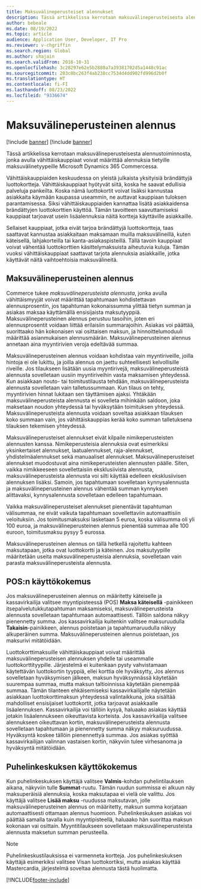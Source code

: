 ```yaml
---
title: Maksuvälineperusteiset alennukset
description: Tässä artikkelissa kerrotaan maksuvälineperusteisesta alennustoiminnosta, jonka avulla vähittäiskauppiaat voivat määrittää alennuksia tietyille maksuvälinetyypeille Microsoft Dynamics 365 Commercessa.
author: bebeale
ms.date: 08/19/2022
ms.topic: article
audience: Application User, Developer, IT Pro
ms.reviewer: v-chgriffin
ms.search.region: Global
ms.author: shajain
ms.search.validFrom: 2018-10-31
ms.openlocfilehash: 3c28297e62e5b2880a7a39381702d5a1448c91ac
ms.sourcegitcommit: 203c8bc263f4ab238cc7534d4dd902fd996d2b0f
ms.translationtype: HT
ms.contentlocale: fi-FI
ms.lasthandoff: 08/23/2022
ms.locfileid: "9336674"
---
```

# <a name="tender-based-discount"></a>Maksuvälineperusteinen alennus

[!include [banner](includes/banner.md)]
[!include [banner](includes/preview-banner.md)]

Tässä artikkelissa kerrotaan maksuvälineperusteisesta alennustoiminnosta, jonka avulla vähittäiskauppiaat voivat määrittää alennuksia tietyille maksuvälinetyypeille Microsoft Dynamics 365 Commercessa.

Vähittäiskauppiaiden keskuudessa on yleistä julkaista yksityisiä brändättyjä luottokortteja. Vähittäiskauppiaat hyötyvät siitä, koska he saavat edullisia palveluja pankeilta. Koska nämä luottokortit voivat lisäksi kannustaa asiakkaita käymään kaupassa useammin, ne auttavat kauppiaan tuloksen parantamisessa. Siksi vähittäiskauppiaiden kannattaa lisätä asiakkaidensa brändättyjen luottokorttien käyttöä. Tämän tavoitteen saavuttamiseksi kauppiaat tarjoavat usein lisäalennuksia näitä kortteja käyttäville asiakkaille.

Sellaiset kauppiaat, jotka eivät tarjoa brändättyjä luottokortteja, taas saattavat kannustaa asiakkaitaan maksamaan muilla maksuvälineillä, kuten käteisellä, lahjakorteilla tai kanta-asiakaspisteillä. Tällä tavoin kauppiaat voivat vähentää luottokorttien käsittelymaksuista aiheutuvia kuluja. Tämän vuoksi vähittäiskauppiaat saattavat tarjota alennuksia asiakkaille, jotka käyttävät näitä vaihtoehtoisia maksuvälineitä.

## <a name="tender-based-discount"></a>Maksuvälineperusteinen alennus

Commerce tukee *maksuvälineperusteista alennusta*, jonka avulla vähittäismyyjät voivat määrittää tapahtumaan kohdistettavan alennusprosentin, jos tapahtuman kokonaissumma ylittää tietyn summan ja asiakas maksaa käyttämällä ensisijaista maksutyyppiä. Maksuvälineperusteinen alennus perustuu tasoihin, joten eri alennusprosentit voidaan liittää erilaisiin summarajoihin. Asiakas voi päättää, suorittaako hän kokonaisen vai osittaisen maksun, ja hinnoittelumoduuli määrittää asianmukaisen alennusmäärän. Maksuvälineperusteinen alennus annetaan aina myyntirivien veroja edeltävää summaa.

Maksuvälineperusteinen alennus voidaan kohdistaa vain myyntiriveille, joilla hintoja ei ole lukittu, ja joilla alennus on jaettu suhteellisesti kelvollisille riveille. Jos tilaukseen lisätään uusia myyntirivejä, maksuvälineperusteistä alennusta sovelletaan uusiin myyntiriveihin vasta maksamisen yhteydessä. Kun asiakkaan nouto- tai toimitustilausta tehdään, maksuvälineperusteista alennusta sovelletaan vain talletussummaan. Kun tilaus on tehty, myyntirivien hinnat lukitaan sen täyttämisen ajaksi. Yhtäkään maksuvälineperusteista alennusta ei sovelleta mihinkään saldoon, joka maksetaan noudon yhteydessä tai hyväksytään toimituksen yhteydessä. Maksuvälineperusteista alennusta voidaan soveltaa asiakkaan tilauksen koko summaan vain, jos vähittäiskauppias kerää koko summan talletuksena tilauksen tekemisen yhteydessä.

Maksuvälineperusteiset alennukset eivät kilpaile nimikeperusteisten alennusten kanssa. Nimikeperusteisia alennuksia ovat esimerkiksi yksinkertaiset alennukset, laatualennukset, raja-alennukset, yhdistelmäalennukset sekä manuaaliset alennukset. Maksuvälineperusteiset alennukset muodostuvat aina nimikeperusteisten alennusten päälle. Siten, vaikka nimikkeeseen sovellettaisiin eksklusiivista alennusta, maksuvälineperusteista alennusta voi silti käyttää edelleen eksklusiivisen alennuksen lisäksi. Samoin, jos tapahtumaan sovelletaan kynnysalennusta ja maksuvälineperusteinen alennus vähentää summan kynnyksen alittavaksi, kynnysalennusta sovelletaan edelleen tapahtumaan.

Vaikka maksuvälineperusteiset alennukset pienentävät tapahtuman välisummaa, ne eivät vaikuta tapahtumaan sovellettaviin automaattisiin veloituksiin. Jos toimitusmaksuksi lasketaan 5 euroa, koska välisumma oli yli 100 euroa, ja maksuvälineperusteinen alennus pienentää summaa alle 100 euroon, toimitusmaksu pysyy 5 eurossa.

Maksuvälineperusteinen alennus on tällä hetkellä rajoitettu kahteen maksutapaan, jotka ovat luottokortti ja käteinen. Jos maksutyypille määritetään useita maksuvälineperusteisia alennuksia, sovelletaan vain parasta maksuvälineperusteista alennusta.

## <a name="pos-user-experience"></a>POS:n käyttökokemus

Jos maksuvälineperusteinen alennus on määritetty käteiselle ja kassavirkailija valitsee myyntipisteessä (POS) **Maksa käteisellä** -painikkeen itsepalvelutukkutapahtuman maksamiseksi, maksuvälineperusteista alennusta sovelletaan tapahtumaan automaattisesti. Tällöin saldona näkyy pienennetty summa. Jos kassavirkailija kuitenkin valitsee maksuruudulla **Takaisin**-painikkeen, alennus poistetaan ja tapahtumaruudulla näkyy alkuperäinen summa. Maksuvälineperusteinen alennus poistetaan, jos maksurivi mitätöidään.

Luottokorttimaksuille vähittäiskauppiaat voivat määrittää maksuvälineperusteisen alennuksen yhdelle tai useammalle luottokorttityypille. Järjestelmä ei kuitenkaan pysty vahvistamaan käytettävän luottokortin tyyppiä, ellei korttia ole hyväksytty, Jos alennus sovelletaan hyväksymisen jälkeen, maksun hyväksynnässä käytetään suurempaa summaa, mutta maksun taltioinnissa käytetään pienempää summaa. Tämän tilanteen ehkäisemiseksi kassavirkailijalle näytetään asiakkaan luottokorttimaksun yhteydessä valintaikkuna, joka sisältää mahdolliset ensisijaiset luottokortit, jotka tarjoavat asiakkaalle lisäalennuksen. Kassavirkailija voi tällöin kysyä, haluaako asiakas käyttää jotakin lisäalennukseen oikeuttavista korteista. Jos kassavirkailija valitsee alennukseen oikeuttavan kortin, maksuvälineperusteista alennusta sovelletaan tapahtumaan ja pienennetty summa näkyy maksuruudussa. Hyväksyntä koskee tällöin pienennettyä summaa. Jos asiakas syöttää kassavirkailijan valinnan vastaisen kortin, näkyviin tulee virhesanoma ja hyväksyntä mitätöidään.

## <a name="call-center-user-experience"></a>Puhelinkeskuksen käyttökokemus

Kun puhelinkeskuksen käyttäjä valitsee **Valmis**-kohdan puhelintilauksen aikana, näkyviin tulle **Summat**-ruutu. Tämän ruudun summissa ei alkuun näy maksuperäisiä alennuksia, koska maksutapaa ei vielä ole valittu. Jos käyttäjä valitsee **Lisää maksu** -ruudussa maksutavan, jolle maksuvälineperusteinen alennus on määritetty, maksun summa korjataan automaattisesti ottamaan alennus huomioon. Puhelinkeskuksen asiakas voi päättää samalla tavalla kuin myyntipisteellä, haluaako hän suorittaa maksun kokonaan vai osittain. Myyntitilaukseen sovelletaan maksuvälineperusteista alennusta maksetun summan perusteella.

> [!NOTE]
> Puhelinkeskustilauksissa ei varmenneta kortteja. Jos puhelinkeskuksen käyttäjä esimerkiksi valitsee Visan luottokortiksi, mutta asiakas käyttää Mastercardia, järjestelmä soveltaa alennusta tästä huolimatta.

[!INCLUDE[footer-include](../includes/footer-banner.md)]
